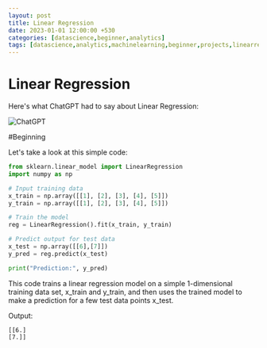 ```yaml
---
layout: post
title: Linear Regression
date: 2023-01-01 12:00:00 +530
categories: [datascience,beginner,analytics]
tags: [datascience,analytics,machinelearning,beginner,projects,linearregression] #TAG Names
---
```


# Linear Regression

Here's what ChatGPT had to say about Linear Regression:

![ChatGPT](https://ibb.co/svnrMjH)


#Beginning

Let's take a look at this simple code:

```Python
from sklearn.linear_model import LinearRegression
import numpy as np

# Input training data
x_train = np.array([[1], [2], [3], [4], [5]])
y_train = np.array([[1], [2], [3], [4], [5]])

# Train the model
reg = LinearRegression().fit(x_train, y_train)

# Predict output for test data
x_test = np.array([[6],[7]])
y_pred = reg.predict(x_test)

print("Prediction:", y_pred)
```

This code trains a linear regression model on a simple 1-dimensional training data set, x_train and y_train, and then uses the trained model to make a prediction for a few test data points x_test.

Output:

```
[[6.]
[7.]]
```